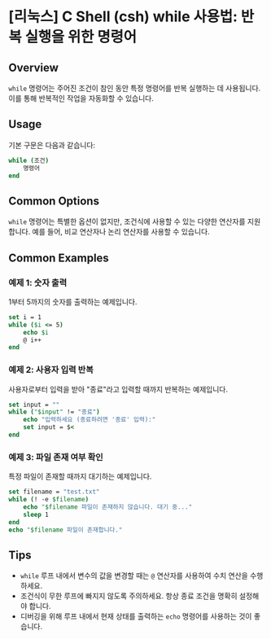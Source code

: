 # [리눅스] C Shell (csh) while 사용법: 반복 실행을 위한 명령어

## Overview
`while` 명령어는 주어진 조건이 참인 동안 특정 명령어를 반복 실행하는 데 사용됩니다. 이를 통해 반복적인 작업을 자동화할 수 있습니다.

## Usage
기본 구문은 다음과 같습니다:

```csh
while (조건)
    명령어
end
```

## Common Options
`while` 명령어는 특별한 옵션이 없지만, 조건식에 사용할 수 있는 다양한 연산자를 지원합니다. 예를 들어, 비교 연산자나 논리 연산자를 사용할 수 있습니다.

## Common Examples

### 예제 1: 숫자 출력
1부터 5까지의 숫자를 출력하는 예제입니다.

```csh
set i = 1
while ($i <= 5)
    echo $i
    @ i++
end
```

### 예제 2: 사용자 입력 반복
사용자로부터 입력을 받아 "종료"라고 입력할 때까지 반복하는 예제입니다.

```csh
set input = ""
while ("$input" != "종료")
    echo "입력하세요 (종료하려면 '종료' 입력):"
    set input = $<
end
```

### 예제 3: 파일 존재 여부 확인
특정 파일이 존재할 때까지 대기하는 예제입니다.

```csh
set filename = "test.txt"
while (! -e $filename)
    echo "$filename 파일이 존재하지 않습니다. 대기 중..."
    sleep 1
end
echo "$filename 파일이 존재합니다."
```

## Tips
- `while` 루프 내에서 변수의 값을 변경할 때는 `@` 연산자를 사용하여 수치 연산을 수행하세요.
- 조건식이 무한 루프에 빠지지 않도록 주의하세요. 항상 종료 조건을 명확히 설정해야 합니다.
- 디버깅을 위해 루프 내에서 현재 상태를 출력하는 `echo` 명령어를 사용하는 것이 좋습니다.